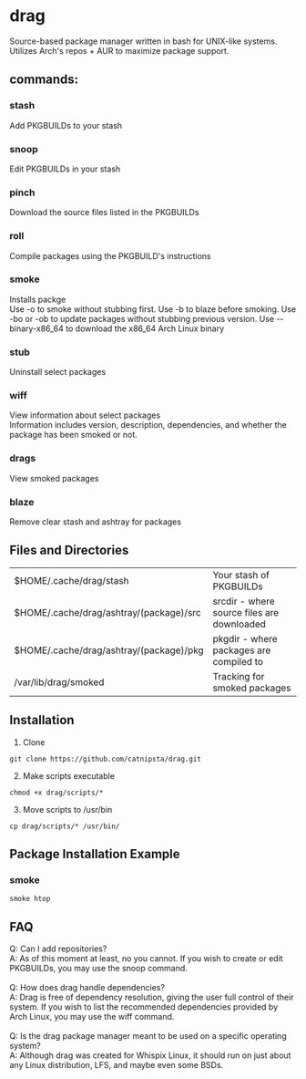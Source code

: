 # drag
Source-based package manager written in bash for UNIX-like systems.
Utilizes Arch's repos + AUR to maximize package support.
## commands:
### stash
Add PKGBUILDs to your stash</br>
### snoop
Edit PKGBUILDs in your stash</br>
### pinch
Download the source files listed in the PKGBUILDs</br>
### roll
Compile packages using the PKGBUILD's instructions</br>
### smoke
Installs packge</br>
Use -o to smoke without stubbing first.
Use -b to blaze before smoking.
Use -bo or -ob to update packages without stubbing previous version.
Use --binary-x86_64 to download the x86_64 Arch Linux binary
### stub
Uninstall select packages</br>
### wiff
View information about select packages</br>
Information includes version, description, dependencies, and whether the package has been smoked or not.</br>
### drags
View smoked packages</br>
### blaze
Remove clear stash and ashtray for packages</br>
## Files and Directories
<table>
  <tr>
    <td>$HOME/.cache/drag/stash</td>
    <td>Your stash of PKGBUILDs</td>
  </tr>
  <tr>
    <td>$HOME/.cache/drag/ashtray/(package)/src</td>
    <td>srcdir - where source files are downloaded</td>
  </tr>
  <tr>
    <td>$HOME/.cache/drag/ashtray/(package)/pkg</td>
    <td>pkgdir - where packages are compiled to</td>
  </tr>
  <tr>
    <td>/var/lib/drag/smoked</td>
    <td>Tracking for smoked packages</td>
  </tr>
</table>

## Installation
1. Clone</br>
```
git clone https://github.com/catnipsta/drag.git
```
2. Make scripts executable</br>
```
chmod +x drag/scripts/*
```
3. Move scripts to /usr/bin</br>
```
cp drag/scripts/* /usr/bin/
```
## Package Installation Example
### smoke
```
smoke htop
```
## FAQ
Q: Can I add repositories?</br>
A: As of this moment at least, no you cannot. If you wish to create or edit PKGBUILDs, you may use the snoop command.</br>
</br>
Q: How does drag handle dependencies?</br>
A: Drag is free of dependency resolution, giving the user full control of their system. If you wish to list the recommended dependencies provided by Arch Linux, you may use the wiff command.</br>
</br>
Q: Is the drag package manager meant to be used on a specific operating system?</br>
A: Although drag was created for Whispix Linux, it should run on just about any Linux distribution, LFS, and maybe even some BSDs.</br>
